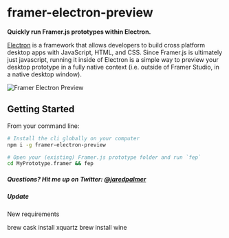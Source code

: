 # framer-electron-preview

**Quickly run Framer.js prototypes within Electron.**

[Electron](http://electron.atom.io/) is a framework that allows developers to build cross platform desktop apps with JavaScript, HTML, and CSS. Since Framer.js is ultimately just javascript, running it inside of Electron is a simple way to preview your desktop prototype in a fully native context (i.e. outside of Framer Studio, in a native desktop window).

![Framer Electron Preview](https://github.com/jaredpalmer/framer-electron-preview/blob/master/demo.gif)

## Getting Started
From your command line:
```bash
# Install the cli globally on your computer
npm i -g framer-electron-preview

# Open your (existing) Framer.js prototype folder and run `fep`
cd MyPrototype.framer && fep
```

##### Questions? Hit me up on Twitter: <a href="https://twitter.com/jaredpalmer">@jaredpalmer</a>

##### Update

New requirements


brew cask install xquartz
brew install wine